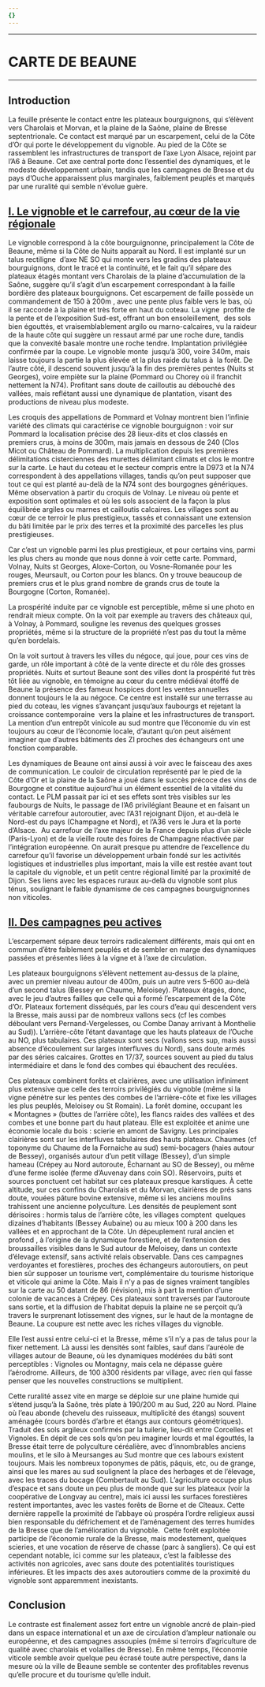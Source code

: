 ```yaml
---
{}
---
```

***
# CARTE DE BEAUNE
***
## Introduction

La feuille présente le contact entre les plateaux bourguignons, qui s’élèvent vers Charolais et Morvan, et la plaine de la Saône, plaine de Bresse septentrionale. Ce contact est marqué par un escarpement, celui de la Côte d’Or qui porte le développement du vignoble. Au pied de la Côte se rassemblent les infrastructures de transport de l’axe Lyon Alsace, rejoint par l’A6 à Beaune. Cet axe central porte donc l’essentiel des dynamiques, et le modeste développement urbain, tandis que les campagnes de Bresse et du pays d’Ouche apparaissent plus marginales, faiblement peuplés et marqués par une ruralité qui semble n'évolue guère. 

## <u>I. Le vignoble et le carrefour, au cœur de la vie régionale</u>

Le vignoble correspond à la côte bourguignonne, principalement la Côte de Beaune, même si la Côte de Nuits apparaît au Nord. Il est implanté sur un talus rectiligne  d’axe NE SO qui monte vers les gradins des plateaux bourguignons, dont le tracé et la continuité, et le fait qu’il sépare des plateaux étagés montant vers Charolais de la plaine d’accumulation de la Saône, suggère qu’il s’agit d’un escarpement correspondant à la faille bordière des plateaux bourguignons. Cet escarpement de faille possède un commandement de 150 à 200m , avec une pente plus faible vers le bas, où il se raccorde à la plaine et très forte en haut du coteau. La vigne  profite de la pente et de l’exposition Sud-est, offrant un bon ensoleillement,  des sols bien égouttés, et vraisemblablement argilo ou marno-calcaires, vu la raideur de la haute côte qui suggère un ressaut armé par une roche dure, tandis que la convexité basale montre une roche tendre. Implantation privilégiée confirmée par la coupe. Le vignoble monte  jusqu’à 300, voire 340m, mais laisse toujours la partie la plus élevée et la plus raide du talus à  la forêt. De l’autre côté, il descend souvent jusqu’à la fin des premières pentes (Nuits st Georges), voire empiète sur la plaine (Pommard ou Chorey où il franchit nettement la N74). Profitant sans doute de cailloutis au débouché des vallées, mais reflétant aussi une dynamique de plantation, visant des productions de niveau plus modeste. 

Les croquis des appellations de Pommard et Volnay montrent bien l’infinie variété des climats qui caractérise ce vignoble bourguignon : voir sur Pommard la localisation précise des 28 lieux-dits et clos classés en premiers crus, à moins de 300m, mais jamais en dessous de 240 (Clos Micot ou Château de Pommard). La multiplication depuis les premières délimitations cisterciennes des murettes délimitant climats et clos le montre sur la carte. Le haut du coteau et le secteur compris entre la D973 et la N74 correspondent à des appellations villages, tandis qu’on peut supposer que tout ce qui est planté au-delà de la N74 sont des bourgognes génériques. Même observation à partir du croquis de Volnay. Le niveau où pente et exposition sont optimales et où les sols associent de la façon la plus équilibrée argiles ou marnes et cailloutis calcaires. Les villages sont au cœur de ce terroir le plus prestigieux, tassés et connaissant une extension du bâti limitée par le prix des terres et la proximité des parcelles les plus prestigieuses.

Car c’est un vignoble parmi les plus prestigieux, et pour certains vins, parmi les plus chers au monde que nous donne à voir cette carte. Pommard, Volnay, Nuits st Georges, Aloxe-Corton, ou Vosne-Romanée pour les rouges, Meursault, ou Corton pour les blancs. On y trouve beaucoup de premiers crus et le plus grand nombre de grands crus de toute la Bourgogne (Corton, Romanée).

La prospérité induite par ce vignoble est perceptible, même si une photo en rendrait mieux compte. On la voit par exemple au travers des châteaux qui, à Volnay, à Pommard, souligne les revenus des quelques grosses propriétés, même si la structure de la propriété n’est pas du tout la même qu’en bordelais. 

On la voit surtout à travers les villes du négoce, qui joue, pour ces vins de garde, un rôle important à côté de la vente directe et du rôle des grosses propriétés. Nuits et surtout Beaune sont des villes dont la prospérité fut très tôt liée au vignoble, en témoigne au cœur du centre médiéval étoffé de Beaune la présence des fameux hospices dont les ventes annuelles donnent toujours le la au négoce. Ce centre est installé sur une terrasse au pied du coteau, les vignes s’avançant jusqu’aux faubourgs et rejetant la croissance contemporaine  vers la plaine et les infrastructures de transport. La mention d’un entrepôt vinicole au sud montre que l’économie du vin est toujours au cœur de l’économie locale, d’autant qu’on peut aisément imaginer que d’autres bâtiments des ZI proches des échangeurs ont une fonction comparable. 

Les dynamiques de Beaune ont ainsi aussi à voir avec le faisceau des axes de communication. Le couloir de circulation représenté par le pied de la Côte d’Or et la plaine de la Saône a joué dans le succès précoce des vins de Bourgogne et constitue aujourd’hui un élément essentiel de la vitalité du contact. Le PLM passait par ici et ses effets sont très visibles sur les faubourgs de Nuits, le passage de l’A6 privilégiant Beaune et en faisant un véritable carrefour autoroutier, avec l’A31 rejoignant Dijon, et au-delà le Nord-est du pays (Champagne et Nord), et l’A36 vers le Jura et la porte d’Alsace.  Au carrefour de l’axe majeur de la France depuis plus d’un siècle (Paris-Lyon) et de la vieille route des foires de Champagne réactivée par l’intégration européenne. On aurait presque pu attendre de l’excellence du carrefour qu’il favorise un développement urbain fondé sur les activités logistiques et industrielles plus important, mais la ville est restée avant tout la capitale du vignoble, et un petit centre régional limité par la proximité de Dijon. Ses liens avec les espaces ruraux au-delà du vignoble sont plus ténus, soulignant le faible dynamisme de ces campagnes bourguignonnes non viticoles.

## <u>II. Des campagnes peu actives</u>

L’escarpement sépare deux terroirs radicalement différents, mais qui ont en commun d’être faiblement peuplés et de sembler en marge des dynamiques passées et présentes liées à la vigne et à l’axe de circulation.

Les plateaux bourguignons s’élèvent nettement au-dessus de la plaine, avec un premier niveau autour de 400m, puis un autre vers 5-600 au-delà d’un second talus (Bessey en Chaume, Meloisey). Plateaux étagés, donc, avec le jeu d’autres failles que celle qui a formé l’escarpement de la Côte d’Or. Plateaux fortement disséqués, par les cours d’eau qui descendent vers la Bresse, mais aussi par de nombreux vallons secs (cf les combes déboulant vers Pernand-Vergelesses, ou Combe Danay arrivant à Monthelie au Sud)). L’arrière-côte l’étant davantage que les hauts plateaux de l’Ouche au NO, plus tabulaires. Ces plateaux sont secs (vallons secs sup, mais aussi absence d’écoulement sur larges interfluves du Nord), sans doute armés par des séries calcaires. Grottes en 17/37, sources souvent au pied du talus intermédiaire et dans le fond des combes qui ébauchent des reculées. 

Ces plateaux combinent forêts et clairières, avec une utilisation infiniment plus extensive que celle des terroirs privilégiés du vignoble (même si la vigne pénètre sur les pentes des combes de l’arrière-côte et fixe les villages les plus peuplés, Meloisey ou St Romain). La forêt domine, occupant les « Montagnes » (buttes de l’arrière côte), les flancs raides des vallées et des combes et une bonne part du haut plateau. Elle est exploitée et anime une économie locale du bois : scierie en amont de Savigny. Les principales clairières sont sur les interfluves tabulaires des hauts plateaux. Chaumes (cf toponyme du Chaume de la Fornaiche au sud) semi-bocagers (haies autour de Bessey), organisés autour d’un petit village (Bessey), d’un simple hameau (Crépey au Nord autoroute, Écharnant au SO de Bessey), ou même d’une ferme isolée (ferme d’Auvenay dans coin SO). Réservoirs, puits et sources ponctuent cet habitat sur ces plateaux presque karstiques. À cette altitude, sur ces confins du Charolais et du Morvan, clairières de prés sans doute, vouées pâture bovine extensive, même si les anciens moulins trahissent une ancienne polyculture. Les densités de peuplement sont dérisoires : hormis talus de l’arrière côte, les villages comptent  quelques dizaines d’habitants (Bessey Aubaine) ou au mieux 100 à 200 dans les vallées et en approchant de la Côte. Un dépeuplement rural ancien et profond , à l’origine de la dynamique forestière, et de l’extension des broussailles visibles dans le Sud autour de Meloisey, dans un contexte d’élevage extensif, sans activité relais observable. Dans ces campagnes verdoyantes et forestières, proches des échangeurs autoroutiers, on peut bien sûr supposer un tourisme vert, complémentaire du tourisme historique et viticole qui anime la Côte. Mais il n'y a pas de signes vraiment tangibles sur la carte au 50 datant de 86 (révision), mis à part la mention d’une colonie de vacances à Crépey. Ces plateaux sont traversés par l’autoroute sans sortie, et la diffusion de l’habitat depuis la plaine ne se perçoit qu’à travers le surprenant lotissement des vignes, sur le haut de la montagne de Beaune. La coupure est nette avec les riches villages du vignoble.

Elle l’est aussi entre celui-ci et la Bresse, même s’il n’y a pas de talus pour la fixer nettement. Là aussi les densités sont faibles, sauf dans l’auréole de villages autour de Beaune, où les dynamiques modérées du bâti sont perceptibles : Vignoles ou Montagny, mais cela ne dépasse guère l’aérodrome. Ailleurs, de 100 à300 résidents par village, avec rien qui fasse penser que les nouvelles constructions se multiplient. 

Cette ruralité assez vite en marge se déploie sur une plaine humide qui s’étend jusqu’à la Saône, très plate à 190/200 m au Sud, 220 au Nord. Plaine où l’eau abonde (chevelu des ruisseaux, multiplicité des étangs) souvent aménagée (cours bordés d’arbre et étangs aux contours géométriques). Traduit des sols argileux confirmés par la tuilerie, lieu-dit entre Corcelles et Vignoles. En dépit de ces sols qu’on peu imaginer lourds et mal égouttés, la Bresse était terre de polyculture céréalière, avec d’innombrables anciens moulins, et le silo à Meursanges au Sud montre que ces labours existent toujours. Mais les nombreux toponymes de pâtis, pâquis, etc, ou de grange, ainsi que les mares au sud soulignent la place des herbages et de l’élevage, avec les traces du bocage (Combertault au Sud). L’agriculture occupe plus d’espace et sans doute un peu plus de monde que sur les plateaux (voir la coopérative de Longvay au centre), mais ici aussi les surfaces forestières restent importantes, avec les vastes forêts de Borne et de Cîteaux. Cette dernière rappelle la proximité de l’abbaye où prospéra l’ordre religieux aussi bien responsable du défrichement et de l’aménagement des terres humides de la Bresse que de l’amélioration du vignoble.  Cette forêt exploitée participe de l’économie rurale de la Bresse, mais modestement, quelques scieries, et une vocation de réserve de chasse (parc à sangliers). Ce qui est cependant notable, ici comme sur les plateaux, c’est la faiblesse des activités non agricoles, avec sans doute des potentialités touristiques inférieures. Et les impacts des axes autoroutiers comme de la proximité du vignoble sont apparemment inexistants. 

## Conclusion

Le contraste est finalement assez fort entre un vignoble ancré de plain-pied dans un espace international et un axe de circulation d’ampleur nationale ou européenne, et des campagnes assoupies (même si terroirs d’agriculture de qualité avec charolais et volailles de Bresse). En même temps, l’économie viticole semble avoir quelque peu écrasé toute autre perspective, dans la mesure où la ville de Beaune semble se contenter des profitables revenus qu’elle procure et du tourisme qu’elle induit.